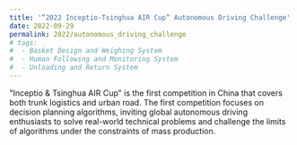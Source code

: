 ```yaml
---
title: '“2022 Inceptio-Tsinghua AIR Cup” Autonomous Driving Challenge'
date: 2022-09-29
permalink: 2022/autonomous_driving_challenge
# tags:
#  - Basket Design and Weighing System
#  - Human Following and Monitoring System
#  - Unloading and Return System
---
```


"Inceptio & Tsinghua AIR Cup" is the first competition in China that covers both trunk logistics and urban road. The first competition focuses on decision planning algorithms, inviting global autonomous driving enthusiasts to solve real-world technical problems and challenge the limits of algorithms under the constraints of mass production.



